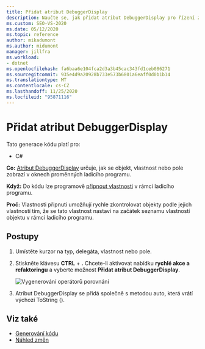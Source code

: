 ```yaml
---
title: Přidat atribut DebuggerDisplay
description: Naučte se, jak přidat atribut DebuggerDisplay pro řízení způsobu, jakým okno proměnné ladicího programu zobrazuje objekt, vlastnost nebo pole.
ms.custom: SEO-VS-2020
ms.date: 05/12/2020
ms.topic: reference
author: mikadumont
ms.author: midumont
manager: jillfra
ms.workload:
- dotnet
ms.openlocfilehash: fa6baa6e104fca2d3a3b45cac343fd1ceb086271
ms.sourcegitcommit: 935e4d9a20928b733e573b6801a6eaff0d0b1b14
ms.translationtype: MT
ms.contentlocale: cs-CZ
ms.lasthandoff: 11/25/2020
ms.locfileid: "95871116"
---
```

# <a name="add-debuggerdisplay-attribute"></a>Přidat atribut DebuggerDisplay

Tato generace kódu platí pro:

- C#

**Co:** [Atribut DebuggerDisplay](../../debugger/using-the-debuggerdisplay-attribute.md) určuje, jak se objekt, vlastnost nebo pole zobrazí v oknech proměnných ladicího programu.

**Když:** Do kódu lze programově [připnout vlastnosti](../../debugger/view-data-values-in-data-tips-in-the-code-editor.md#pin-properties-in-datatips) v rámci ladicího programu.

**Proč:** Vlastnosti připnutí umožňují rychle zkontrolovat objekty podle jejich vlastností tím, že se tato vlastnost nastaví na začátek seznamu vlastností objektu v rámci ladicího programu. 

## <a name="how-to"></a>Postupy

1. Umístěte kurzor na typ, delegáta, vlastnost nebo pole. 

2. Stiskněte klávesu **CTRL** + **.** Chcete-li aktivovat nabídku **rychlé akce a refaktoringu** a vyberte možnost **Přidat atribut DebuggerDisplay**.

    ![Vygenerování operátorů porovnání](media/add-debugger-display-attribute.png)

3. Atribut DebuggerDisplay se přidá společně s metodou auto, která vrátí výchozí ToString (). 

## <a name="see-also"></a>Viz také

- [Generování kódu](../code-generation-in-visual-studio.md)
- [Náhled změn](../../ide/preview-changes.md)